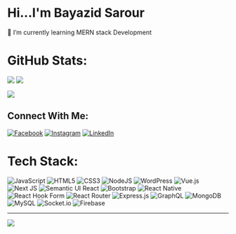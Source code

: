# Hi...I'm Bayazid Sarour
🌱 I’m currently learning MERN stack Development<br>
# GitHub Stats:
![](https://github-readme-streak-stats.herokuapp.com/?user=bayazidsarour&theme=merko&hide_border=true)
![](https://github-readme-stats.vercel.app/api?username=bayazidsarour&theme=dracula&hide_border=true&include_all_commits=false&count_private=false)

![](https://github-readme-stats.vercel.app/api/top-langs/?username=bayazidsarour&theme=dracula&hide_border=true&include_all_commits=false&count_private=false&layout=compact)


## Connect With Me:
[![Facebook](https://img.shields.io/badge/Facebook-%231877F2.svg?logo=Facebook&logoColor=white)](https://facebook.com/bayazid.sarour.official) [![Instagram](https://img.shields.io/badge/Instagram-%23E4405F.svg?logo=Instagram&logoColor=white)](https://instagram.com/bayazid_sarour) [![LinkedIn](https://img.shields.io/badge/LinkedIn-%230077B5.svg?logo=linkedin&logoColor=white)](https://linkedin.com/in/bayazid96/) 

# Tech Stack:
![JavaScript](https://img.shields.io/badge/javascript-%23323330.svg?style=for-the-badge&logo=javascript&logoColor=%23F7DF1E) ![HTML5](https://img.shields.io/badge/html5-%23E34F26.svg?style=for-the-badge&logo=html5&logoColor=white) ![CSS3](https://img.shields.io/badge/css3-%231572B6.svg?style=for-the-badge&logo=css3&logoColor=white) ![NodeJS](https://img.shields.io/badge/node.js-6DA55F?style=for-the-badge&logo=node.js&logoColor=white) ![WordPress](https://img.shields.io/badge/WordPress-%23117AC9.svg?style=for-the-badge&logo=WordPress&logoColor=white) ![Vue.js](https://img.shields.io/badge/vue.js-%2335495e.svg?style=for-the-badge&logo=vuedotjs&logoColor=%234FC08D) ![Next JS](https://img.shields.io/badge/Next-black?style=for-the-badge&logo=next.js&logoColor=white) ![Semantic UI React](https://img.shields.io/badge/Semantic%20UI%20React-%2335BDB2.svg?style=for-the-badge&logo=SemanticUIReact&logoColor=white) ![Bootstrap](https://img.shields.io/badge/bootstrap-%238511FA.svg?style=for-the-badge&logo=bootstrap&logoColor=white) ![React Native](https://img.shields.io/badge/react_native-%2320232a.svg?style=for-the-badge&logo=react&logoColor=%2361DAFB) ![React Hook Form](https://img.shields.io/badge/React%20Hook%20Form-%23EC5990.svg?style=for-the-badge&logo=reacthookform&logoColor=white) ![React Router](https://img.shields.io/badge/React_Router-CA4245?style=for-the-badge&logo=react-router&logoColor=white) ![Express.js](https://img.shields.io/badge/express.js-%23404d59.svg?style=for-the-badge&logo=express&logoColor=%2361DAFB) ![GraphQL](https://img.shields.io/badge/-GraphQL-E10098?style=for-the-badge&logo=graphql&logoColor=white) ![MongoDB](https://img.shields.io/badge/MongoDB-%234ea94b.svg?style=for-the-badge&logo=mongodb&logoColor=white) ![MySQL](https://img.shields.io/badge/mysql-4479A1.svg?style=for-the-badge&logo=mysql&logoColor=white) ![Socket.io](https://img.shields.io/badge/Socket.io-black?style=for-the-badge&logo=socket.io&badgeColor=010101) ![Firebase](https://img.shields.io/badge/firebase-%23039BE5.svg?style=for-the-badge&logo=firebase)

---
[![](https://visitcount.itsvg.in/api?id=bayazidsarour&icon=0&color=0)](https://visitcount.itsvg.in)

<!-- Proudly created with GPRM ( https://gprm.itsvg.in ) -->
